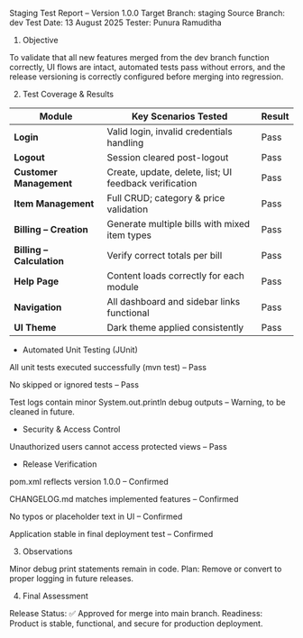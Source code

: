 Staging Test Report – Version 1.0.0
Target Branch: staging
Source Branch: dev
Test Date: 13 August 2025
Tester: Punura Ramuditha

1. Objective

To validate that all new features merged from the dev branch function correctly, UI flows are intact, automated tests pass without errors, and the release versioning is correctly configured before merging into regression.

2. Test Coverage & Results

| Module                    | Key Scenarios Tested                                   | Result |
|---------------------------|--------------------------------------------------------|--------|
| **Login**                 | Valid login, invalid credentials handling              | Pass   |
| **Logout**                | Session cleared post-logout                            | Pass   |
| **Customer Management**   | Create, update, delete, list; UI feedback verification | Pass   |
| **Item Management**       | Full CRUD; category & price validation                 | Pass   |
| **Billing – Creation**    | Generate multiple bills with mixed item types          | Pass   |
| **Billing – Calculation** | Verify correct totals per bill                         | Pass   |
| **Help Page**             | Content loads correctly for each module                | Pass   |
| **Navigation**            | All dashboard and sidebar links functional             | Pass   |
| **UI Theme**              | Dark theme applied consistently                        | Pass   |


- Automated Unit Testing (JUnit)

All unit tests executed successfully (mvn test) – Pass

No skipped or ignored tests – Pass

Test logs contain minor System.out.println debug outputs – Warning, to be cleaned in future.

- Security & Access Control

Unauthorized users cannot access protected views – Pass

- Release Verification

pom.xml reflects version 1.0.0 – Confirmed

CHANGELOG.md matches implemented features – Confirmed

No typos or placeholder text in UI – Confirmed

Application stable in final deployment test – Confirmed

3. Observations

Minor debug print statements remain in code.
Plan: Remove or convert to proper logging in future releases.

4. Final Assessment

Release Status: ✅ Approved for merge into main branch.
Readiness: Product is stable, functional, and secure for production deployment.